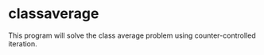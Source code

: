 # classaverage
 
This program will solve the class average problem using counter-controlled iteration.
